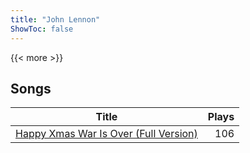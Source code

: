 ```yaml
---
title: "John Lennon"
ShowToc: false
---
```


{{< more >}}

## Songs
Title | Plays 
----- | -----: 
[Happy Xmas War Is Over (Full Version)](/songs/happy-xmas-war-is-over-full-version) | 106

